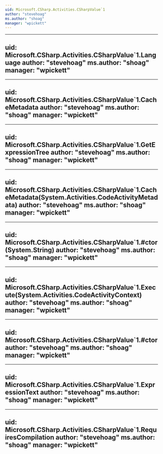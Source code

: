 ```yaml
---
uid: Microsoft.CSharp.Activities.CSharpValue`1
author: "stevehoag"
ms.author: "shoag"
manager: "wpickett"
---
```


---
uid: Microsoft.CSharp.Activities.CSharpValue`1.Language
author: "stevehoag"
ms.author: "shoag"
manager: "wpickett"
---

---
uid: Microsoft.CSharp.Activities.CSharpValue`1.CacheMetadata
author: "stevehoag"
ms.author: "shoag"
manager: "wpickett"
---

---
uid: Microsoft.CSharp.Activities.CSharpValue`1.GetExpressionTree
author: "stevehoag"
ms.author: "shoag"
manager: "wpickett"
---

---
uid: Microsoft.CSharp.Activities.CSharpValue`1.CacheMetadata(System.Activities.CodeActivityMetadata)
author: "stevehoag"
ms.author: "shoag"
manager: "wpickett"
---

---
uid: Microsoft.CSharp.Activities.CSharpValue`1.#ctor(System.String)
author: "stevehoag"
ms.author: "shoag"
manager: "wpickett"
---

---
uid: Microsoft.CSharp.Activities.CSharpValue`1.Execute(System.Activities.CodeActivityContext)
author: "stevehoag"
ms.author: "shoag"
manager: "wpickett"
---

---
uid: Microsoft.CSharp.Activities.CSharpValue`1.#ctor
author: "stevehoag"
ms.author: "shoag"
manager: "wpickett"
---

---
uid: Microsoft.CSharp.Activities.CSharpValue`1.ExpressionText
author: "stevehoag"
ms.author: "shoag"
manager: "wpickett"
---

---
uid: Microsoft.CSharp.Activities.CSharpValue`1.RequiresCompilation
author: "stevehoag"
ms.author: "shoag"
manager: "wpickett"
---
